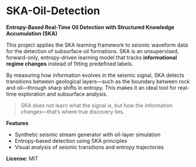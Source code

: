 # SKA-Oil-Detection

**Entropy-Based Real-Time Oil Detection with Structured Knowledge Accumulation (SKA)**

This project applies the SKA learning framework to seismic waveform data for the detection of subsurface oil formations. SKA is an unsupervised, forward-only, entropy-driven learning model that tracks **informational regime changes** instead of fitting predefined labels.

By measuring how information evolves in the seismic signal, SKA detects transitions between geological layers—such as the boundary between rock and oil—through sharp shifts in entropy. This makes it an ideal tool for real-time exploration and subsurface analysis.

> SKA does not learn what the signal *is*, but how the information *changes*—that’s where true discovery lies.



**Features**
- Synthetic seismic stream generator with oil-layer simulation
- Entropy-based detection using SKA principles
- Visual analysis of seismic transitions and entropy trajectories



**License**: MIT
